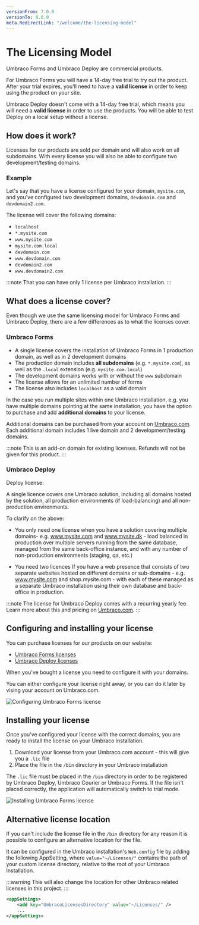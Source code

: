 ```yaml
---
versionFrom: 7.0.0
versionTo: 8.0.0
meta.RedirectLink: "/welcome/the-licensing-model"
---
```


# The Licensing Model

Umbraco Forms and Umbraco Deploy are commercial products.

For Umbraco Forms you will have a 14-day free trial to try out the product. After your trial expires, you'll need to have a **valid license** in order to keep using the product on your site.

Umbraco Deploy doesn't come with a 14-day free trial, which means you will need a **valid license** in order to use the products. You will be able to test Deploy on a local setup without a license.

## How does it work?

Licenses for our products are sold per domain and will also work on all subdomains. With every license you will also be able to configure two development/testing domains.

### Example

Let's say that you have a license configured for your domain, `mysite.com`, and you've configured two development domains, `devdomain.com` and `devdomain2.com`.

The license will cover the following domains:

- `localhost`
- `*.mysite.com`
- `www.mysite.com`
- `mysite.com.local`
- `devdomain.com`
- `www.devdomain.com`
- `devdomain2.com`
- `www.devdomain2.com`

:::note
That you can have only 1 license per Umbraco installation.
:::

## What does a license cover?

Even though we use the same licensing model for Umbraco Forms and Umbraco Deploy, there are a few differences as to what the licenses cover.

### Umbraco Forms

- A single license covers the installation of Umbraco Forms in 1 production domain, as well as in 2 development domains
- The production domain includes **all subdomains** (e.g. `*.mysite.com`), as well as the `.local` extension (e.g. `mysite.com.local`)
- The development domains works with or without the `www` subdomain
- The license allows for an unlimited number of forms
- The license also includes `localhost` as a valid domain

In the case you run multiple sites within one Umbraco installation, e.g. you have multiple domains pointing at the same installation, you have the option to purchase and add **additional domains** to your license.

Additional domains can be purchased from your account on [Umbraco.com](https://umbraco.com). Each additional domain includes 1 live domain and 2 development/testing domains.

:::note
This is an add-on domain for existing licenses. Refunds will not be given for this product.
:::

### Umbraco Deploy

Deploy license:

A single licence covers one Umbraco solution, including all domains hosted by the solution, all production environments (if load-balancing) and all non-production environments.

To clarify on the above:

- You only need one license when you have a solution covering multiple domains- e.g. www.mysite.com and www.mysite.dk - load balanced in production over multiple servers running from the same database, managed from the same back-office instance, and with any number of non-production environments (staging, qa, etc.)

- You need two licences If you have a web presence that consists of two separate websites hosted on different domains or sub-domains - e.g. www.mysite.com and shop.mysite.com - with each of these managed as a separate Umbraco installation using their own database and back-office in production.

:::note
The license for Umbraco Deploy comes with a recurring yearly fee. Learn more about this and pricing on [Umbraco.com](https://umbraco.com/products/umbraco-deploy/).
:::

## Configuring and installing your license

You can purchase licenses for our products on our website:

- [Umbraco Forms licenses](https://umbraco.com/products/umbraco-forms/)
- [Umbraco Deploy licenses](https://umbraco.com/products/umbraco-deploy/)

When you've bought a license you need to configure it with your domains.

You can either configure your license right away, or you can do it later by vising your account on Umbraco.com.

![Configuring Umbraco Forms license](images/configure-forms-license.gif)

## Installing your license

Once you've configured your license with the correct domains, you are ready to install the license on your Umbraco installation.

1. Download your license from your Umbraco.com account - this will give you a `.lic` file
2. Place the file in the `/bin` directory in your Umbraco installation

The `.lic` file must be placed in the `/bin` directory in order to be registered by Umbraco Deploy, Umbraco Courier or Umbraco Forms. If the file isn't placed correctly, the application will automatically switch to trial mode.

![Installing Umbraco Forms license](images/install-forms-license.gif)

## Alternative license location

If you can't include the license file in the `/bin` directory for any reason it is possible to configure an alternative location for the file.

It can be configured in the Umbraco installation's `Web.config` file by adding the following AppSetting, where `value="~/Licenses/"` contains the path of your custom license directory, relative to the root of your Umbraco Installation.

:::warning
This will also change the location for other Umbraco related licenses in this project.
:::

```xml
<appSettings>
    <add key="UmbracoLicensesDirectory" value="~/Licenses/" />
    ...
</appSettings>
```
